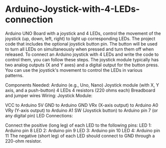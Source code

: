 # Arduino-Joystick-with-4-LEDs-connection
Arduino UNO Board with a joystick and 4 LEDs, control the movement of the joystick (up, down, left, right) to light up corresponding LEDs. The project code that includes the optional joystick button pin. The button will be used to turn all LEDs on simultaneously when pressed and turn them off when released.
To connect an Arduino joystick with 4 LEDs and write the code to control them, you can follow these steps. The joystick module typically has two analog outputs (X and Y axes) and a digital output for the button press. You can use the joystick's movement to control the LEDs in various patterns.

Components Needed:
Arduino (e.g., Uno, Nano)
Joystick module (with X, Y axis, and a push-button)
4 LEDs
4 resistors (220 ohms each)
Breadboard and jumper wires
Wiring:
Joystick Module:

VCC to Arduino 5V
GND to Arduino GND
VRx (X-axis output) to Arduino A0
VRy (Y-axis output) to Arduino A1
SW (Joystick button) to Arduino pin 7 (or any digital pin)
LED Connections:

Connect the positive (long leg) of each LED to the following pins:
LED 1: Arduino pin 8
LED 2: Arduino pin 9
LED 3: Arduino pin 10
LED 4: Arduino pin 11
The negative (short leg) of each LED should connect to GND through a 220-ohm resistor.
